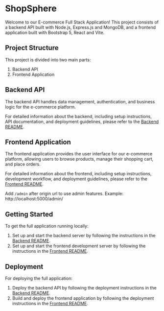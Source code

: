 # ShopSphere

Welcome to our E-commerce Full Stack Application! This project consists of a backend API built with Node.js, Express.js and MongoDB, and a frontend application built with Bootstrap 5, React and Vite.

## Project Structure

This project is divided into two main parts:

1. Backend API
2. Frontend Application

## Backend API

The backend API handles data management, authentication, and business logic for the e-commerce platform.

For detailed information about the backend, including setup instructions, API documentation, and deployment guidelines, please refer to the [Backend README](./backend/README.md).

## Frontend Application

The frontend application provides the user interface for our e-commerce platform, allowing users to browse products, manage their shopping cart, and place orders.

For detailed information about the frontend, including setup instructions, development workflow, and deployment guidelines, please refer to the [Frontend README](./frontend/README.md).

Add `/admin` after origin url to use admin features.
Example: http://localhost:5000/admin/

## Getting Started

To get the full application running locally:

1. Set up and start the backend server by following the instructions in the [Backend README](./backend/README.md).
2. Set up and start the frontend development server by following the instructions in the [Frontend README](./frontend/README.md).

## Deployment

For deploying the full application:

1. Deploy the backend API by following the deployment instructions in the <a href="./Backend/README.md">Backend README</a>.
2. Build and deploy the frontend application by following the deployment instructions in the <a href="./Frontend/README.md">Frontend README</a>.

